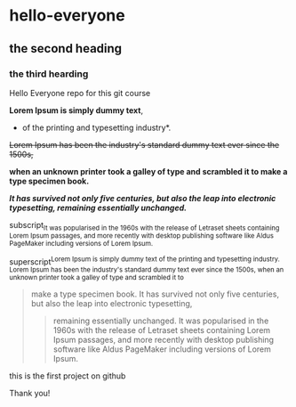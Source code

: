 # hello-everyone
## the second heading
### the third hearding

Hello Everyone repo for this git course


**Lorem Ipsum is simply dummy text**,
* of the printing and typesetting industry*.

~~Lorem Ipsum has been the industry's standard dummy text ever since the 1500s,~~

**when an unknown printer took a galley of type and scrambled it to make a type specimen book.**


***It has survived not only five centuries, but also the leap into electronic typesetting, remaining essentially unchanged.***

subscript<sub>It was popularised in the 1960s with the release of Letraset sheets containing Lorem Ipsum passages, and more recently with desktop publishing software like Aldus PageMaker including versions of Lorem Ipsum.</sub>

superscript<sup>Lorem Ipsum is simply dummy text of the printing and typesetting industry. Lorem Ipsum has been the industry's standard dummy text ever since the 1500s, when an unknown printer took a galley of type and scrambled it to</sup>


> make a type specimen book. It has survived not only five centuries, but also the leap into electronic typesetting,
>> remaining essentially unchanged. It was popularised in the 1960s with the release of Letraset sheets containing Lorem Ipsum passages, and more recently with desktop publishing software like Aldus PageMaker including versions of Lorem Ipsum.

this is the first project on github

Thank you!
